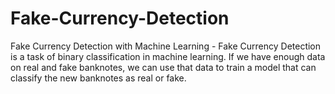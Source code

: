 # Fake-Currency-Detection
Fake Currency Detection with Machine Learning - Fake Currency Detection is a task of binary classification in machine learning. If we have enough data on real and fake banknotes, we can use that data to train a model that can classify the new banknotes as real or fake.
